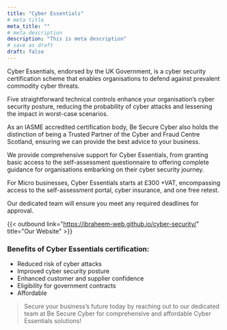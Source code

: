 ```yaml
---
title: "Cyber Essentials"
# meta title
meta_title: ""
# meta description
description: "This is meta description"
# save as draft
draft: false
---
```


Cyber Essentials, endorsed by the UK Government, is a cyber security certification scheme that enables organisations to defend against prevalent commodity cyber threats.

Five straightforward technical controls enhance your organisation’s cyber security posture, reducing the probability of cyber attacks and lessening the impact in worst-case scenarios.

As an IASME accredited certification body, Be Secure Cyber also holds the distinction of being a Trusted Partner of the Cyber and Fraud Centre Scotland, ensuring we can provide the best advice to your business.

We provide comprehensive support for Cyber Essentials, from granting basic access to the self-assessment questionnaire to offering complete guidance for organisations embarking on their cyber security journey.

For Micro businesses, Cyber Essentials starts at £300 +VAT, encompassing access to the self-assessment portal, cyber insurance, and one free retest.

Our dedicated team will ensure you meet any required deadlines for approval.

{{< outbound link="https://ibraheem-web.github.io/cyber-security/" title="Our Website" >}}

### Benefits of Cyber Essentials certification:
- Reduced risk of cyber attacks
- Improved cyber security posture
- Enhanced customer and supplier confidence
-  Eligibility for government contracts
- Affordable

> Secure your business’s future today by reaching out to our dedicated team at Be Secure Cyber for comprehensive and affordable Cyber Essentials solutions!